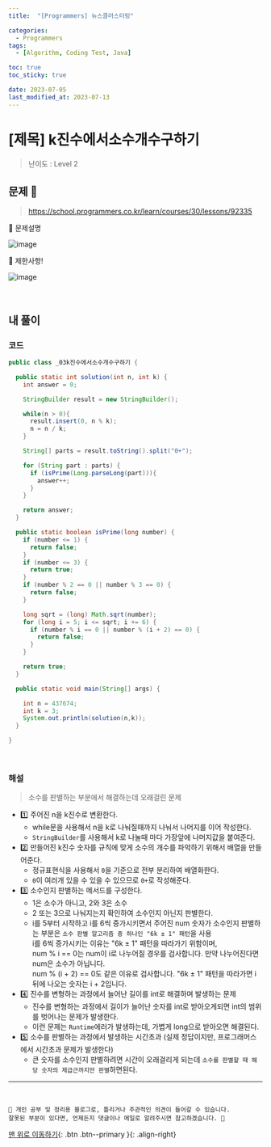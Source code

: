 ```yaml
---
title:  "[Programmers] 뉴스클러스터링" 

categories:
  - Programmers
tags:
  - [Algorithm, Coding Test, Java]

toc: true
toc_sticky: true

date: 2023-07-05
last_modified_at: 2023-07-13
---
```


# [제목] k진수에서소수개수구하기

> 난이도 : Level 2

## 문제 🎯

> <https://school.programmers.co.kr/learn/courses/30/lessons/92335>

📢 문제설명

![image](https://github.com/hwet-j/hwet-j.github.io/assets/81364742/0cfc62b7-248a-445f-8a27-a9c998bccc49)

📢 제한사항!

![image](https://github.com/hwet-j/hwet-j.github.io/assets/81364742/cc1474d8-94c5-4705-bfbe-ef4364603f27)



<br>

## 내 풀이

### 코드

```java
public class _03k진수에서소수개수구하기 {

  public static int solution(int n, int k) {
    int answer = 0;

    StringBuilder result = new StringBuilder();

    while(n > 0){
      result.insert(0, n % k);
      n = n / k;
    }

    String[] parts = result.toString().split("0+");

    for (String part : parts) {
      if (isPrime(Long.parseLong(part))){
        answer++;
      }
    }

    return answer;
  }

  public static boolean isPrime(long number) {
    if (number <= 1) {
      return false;
    }
    if (number <= 3) {
      return true;
    }
    if (number % 2 == 0 || number % 3 == 0) {
      return false;
    }

    long sqrt = (long) Math.sqrt(number);
    for (long i = 5; i <= sqrt; i += 6) {
      if (number % i == 0 || number % (i + 2) == 0) {
        return false;
      }
    }

    return true;
  }

  public static void main(String[] args) {

    int n = 437674;
    int k = 3;
    System.out.println(solution(n,k));
  }

}
```

<br>

### 해설

> 소수를 판별하는 부분에서 해결하는데 오래걸린 문제

- 1️⃣ 주어진 n을 k진수로 변환한다.
  - while문을 사용해서 n을 k로 나눠질때까지 나눠서 나머지를 이어 작성한다. 
  - `StringBuilder`를 사용해서 k로 나눌때 마다 가장앞에 나머지값을 붙여준다.
- 2️⃣ 만들어진 k진수 숫자를 규칙에 맞게 소수의 개수를 파악하기 위해서 배열을 만들어준다.
  - 정규표현식을 사용해서 `0`을 기준으로 전부 분리하여 배열화한다.
  - `0`이 여러개 있을 수 있을 수 있으므로 `0+`로 작성해준다.
- 3️⃣ 소수인지 판별하는 메서드를 구성한다.
  - 1은 소수가 아니고, 2와 3은 소수
  - 2 또는 3으로 나눠지는지 확인하여 소수인지 아닌지 판별한다.
  - i를 5부터 시작하고 i를 6씩 증가시키면서 주어진 num 숫자가 소수인지 판별하는 부분은 `소수 판별 알고리즘 중 하나인 "6k ± 1" 패턴`을 사용    
    i를 6씩 증가시키는 이유는 "6k ± 1" 패턴을 따라가기 위함이며,  
    num % i == 0는 num이 i로 나누어질 경우를 검사합니다. 만약 나누어진다면 num은 소수가 아닙니다.  
    num % (i + 2) == 0도 같은 이유로 검사합니다. "6k ± 1" 패턴을 따라가면 i 뒤에 나오는 숫자는 i + 2입니다.
- 4️⃣ 진수를 변형하는 과정에서 늘어난 길이를 int로 해결하며 발생하는 문제
  - 진수를 변형하는 과정에서 길이가 늘어난 숫자를 int로 받아오게되면 int의 범위를 벗어나는 문제가 발생한다.
  - 이런 문제는 `Runtime`에러가 발생하는데, 가볍게 long으로 받아오면 해결된다. 
- 5️⃣ 소수를 판별하는 과정에서 발생하는 시간초과 (실제 정답이지만, 프로그래머스에서 시간초과 문제가 발생한다)
  - 큰 숫자를 소수인지 판별하려면 시간이 오래걸리게 되는데 `소수를 판별할 때 해당 숫자의 제급근까지만 판별`하면된다.






***

<br> 

    📢 개인 공부 및 정리용 블로그로, 틀리거나 주관적인 의견이 들어갈 수 있습니다.
    잘못된 부분이 있다면, 언제든지 댓글이나 메일로 알려주시면 참고하겠습니다. 🔔

[맨 위로 이동하기](#){: .btn .btn--primary }{: .align-right}

